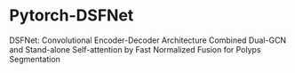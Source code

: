 # Pytorch-DSFNet
DSFNet: Convolutional Encoder-Decoder Architecture Combined Dual-GCN and Stand-alone Self-attention by Fast Normalized Fusion for Polyps Segmentation
